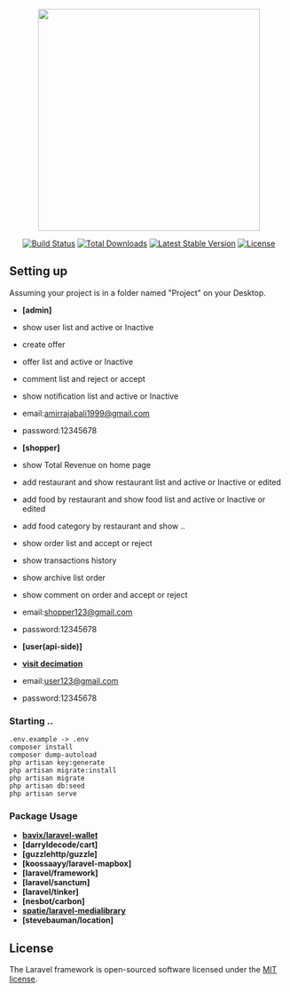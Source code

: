 <p align="center"><a href="https://laravel.com" target="_blank"><img src="https://raw.githubusercontent.com/laravel/art/master/logo-lockup/5%20SVG/2%20CMYK/1%20Full%20Color/laravel-logolockup-cmyk-red.svg" width="400"></a></p>

<p align="center">
<a href="https://travis-ci.org/laravel/framework"><img src="https://travis-ci.org/laravel/framework.svg" alt="Build Status"></a>
<a href="https://packagist.org/packages/laravel/framework"><img src="https://img.shields.io/packagist/dt/laravel/framework" alt="Total Downloads"></a>
<a href="https://packagist.org/packages/laravel/framework"><img src="https://img.shields.io/packagist/v/laravel/framework" alt="Latest Stable Version"></a>
<a href="https://packagist.org/packages/laravel/framework"><img src="https://img.shields.io/packagist/l/laravel/framework" alt="License"></a>
</p>

## Setting up

Assuming your project is in a folder named "Project" on your Desktop.

-   **[admin]**
-   show user list and active or Inactive
-   create offer
-   offer list and active or Inactive
-   comment list and reject or accept
-   show notification list and active or Inactive
-   email:amirrajabali1999@gmail.com
-   password:12345678

-   **[shopper]**
-   show Total Revenue on home page
-   add restaurant and show restaurant list and active or Inactive or edited
-   add food by restaurant and show food list and active or Inactive or edited
-   add food category by restaurant and show ..
-   show order list and accept or reject
-   show transactions history
-   show archive list order
-   show comment on order and accept or reject
-   email:shopper123@gmail.com
-   password:12345678

-   **[user(api-side)]**
-   **[visit decimation](https://documenter.getpostman.com/view/21723981/UzXSwvw9)**
-   email:user123@gmail.com
-   password:12345678

### Starting ..

    .env.example -> .env
    composer install
    composer dump-autoload
    php artisan key:generate
    php artisan migrate:install
    php artisan migrate
    php artisan db:seed
    php artisan serve

### Package Usage

-   **[bavix/laravel-wallet](https://bavix.github.io/laravel-wallet/#/)**
-   **[darryldecode/cart]**
-   **[guzzlehttp/guzzle]**
-   **[koossaayy/laravel-mapbox]**
-   **[laravel/framework]**
-   **[laravel/sanctum]**
-   **[laravel/tinker]**
-   **[nesbot/carbon]**
-   **[spatie/laravel-medialibrary](https://spatie.be/docs/laravel-medialibrary/v10/installation-setup)**
-   **[stevebauman/location]**

## License

The Laravel framework is open-sourced software licensed under the [MIT license](https://opensource.org/licenses/MIT).
